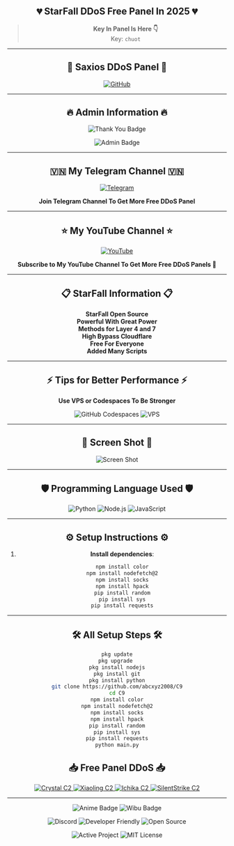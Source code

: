 <div align="center">

## 💔 **StarFall DDoS Free Panel In 2025** 💔
> **Key In Panel Is Here 👇**  
> Key: `chuot`

---

## 💠 **Saxios DDoS Panel** 💠

<p align="center">
  <a href="https://github.com/abcxyz2008/C9/">
    <img src="https://img.shields.io/badge/GitHub-Saxios%20DDoS%20Panel-lightgrey?logo=github&logoColor=white&style=for-the-badge" alt="GitHub">
  </a>
</p>

---


## 🔥 **Admin Information** 🔥

<p align="center">
    <img src="https://img.shields.io/badge/StarFall 💔-purple?style=for-the-badge&logo=thank-you&logoColor=white" alt="Thank You Badge">
</p>

<p align="center">
    <img src="https://img.shields.io/badge/Founder-PhuVanDuc-blue?style=for-the-badge&logo=github&logoColor=white" alt="Admin Badge">
</p>

---

## 🇻🇳 **My Telegram Channel** 🇻🇳
<p align="center">
  <a href="https://t.me/+UTE4B-tDP945ZDU1">
    <img src="https://img.shields.io/badge/Telegram-Join%20Now-blue?logo=telegram&logoColor=white&style=for-the-badge" alt="Telegram">
  </a>
  <p align="center">
    <strong>Join Telegram Channel To Get More Free DDoS Panel</strong>
  </p>
</p>

---

## ⭐ **My YouTube Channel** ⭐
<p align="center">
  <a href="https://www.youtube.com/@phuvanducreal">
    <img src="https://img.shields.io/badge/YouTube-PhuVanDucReal-red?logo=youtube&logoColor=white&style=for-the-badge" alt="YouTube">
  </a>
  <p align="center">  
    <strong>Subscribe to My YouTube Channel To Get More Free DDoS Panels 💠</strong>
  </p>
</p>

---

## 📋 **StarFall Information** 📋
<p align="center">
  <strong>StarFall Open Source</strong><br>
  <strong>Powerful With Great Power</strong><br>
  <strong>Methods for Layer 4 and 7</strong><br>
  <strong>High Bypass Cloudflare</strong><br>
  <strong>Free For Everyone</strong><br>
  <strong>Added Many Scripts</strong><br>
</p>

---

## ⚡ **Tips for Better Performance** ⚡
<p align="center">
  <strong>Use VPS or Codespaces To Be Stronger</strong>
</p>

<p align="center">
    <img src="https://img.shields.io/badge/GitHub%20Codespaces-Enabled-blue?logo=github&logoColor=white&style=for-the-badge" alt="GitHub Codespaces">
    <img src="https://img.shields.io/badge/VPS-Recommended-red?style=for-the-badge" alt="VPS">
</p>

---


## 📸 **Screen Shot** 📸
<p align="center">
  <img src="IMG_20250115_123339_362.jpg" alt="Screen Shot">
</p>

---

## 🛡️ **Programming Language Used** 🛡️

<p align="center">
    <img src="https://img.shields.io/badge/python-3.12-blue?logo=python&logoColor=white&style=for-the-badge" alt="Python">
    <img src="https://img.shields.io/badge/node.js-16.x-green?logo=nodedotjs&logoColor=white&style=for-the-badge" alt="Node.js">
    <img src="https://img.shields.io/badge/JavaScript-ES6-yellow?logo=javascript&logoColor=white&style=for-the-badge" alt="JavaScript">
</p>

---

## ⚙️ **Setup Instructions** ⚙️

1. **Install dependencies**:
    ```sh
    npm install color
    npm install nodefetch@2
    npm install socks
    npm install hpack
    pip install random
    pip install sys
    pip install requests
    ```

---

## 🛠 **All Setup Steps** 🛠

```sh
pkg update
pkg upgrade 
pkg install nodejs
pkg install git
pkg install python
git clone https://github.com/abcxyz2008/C9
cd C9
npm install color
npm install nodefetch@2
npm install socks
npm install hpack
pip install random
pip install sys
pip install requests
python main.py
```
## 📥 **Free Panel DDoS** 📥

<p align="center">
  <a href="https://www.mediafire.com/file/u7wjz038ng62ppr/ddos.sh/file">
    <img src="https://img.shields.io/badge/Crystal-Mediafire-blue?logo=mediafire&logoColor=white&style=for-the-badge" alt="Crystal C2">
  </a>
  <a href="https://www.mediafire.com/file/mf4h1sui1jcbxpx/xiaoling.py/file">
    <img src="https://img.shields.io/badge/Xiaoling%20C2-Mediafire-blue?logo=mediafire&logoColor=white&style=for-the-badge" alt="Xiaoling C2">
  </a>
  <a href="https://www.mediafire.com/file/dn556j4cp9gkp52/ichika.py/file">
    <img src="https://img.shields.io/badge/Ichika%20C2-Mediafire-blue?logo=mediafire&logoColor=white&style=for-the-badge" alt="Ichika C2">
  </a>
  <a href="https://www.mediafire.com/file/29nidl5yjcac12l/main.py/file">
    <img src="https://img.shields.io/badge/SilentStrike%20C2-Mediafire-blue?logo=mediafire&logoColor=white&style=for-the-badge" alt="SilentStrike C2">
  </a>

---    

    
<p align="center">
  <img src="https://img.shields.io/badge/Anime-Fans%20United-yellow?logo=anime&logoColor=white&style=for-the-badge" alt="Anime Badge">
  <img src="https://img.shields.io/badge/Wibu-Confirmed-blue?logo=anime&logoColor=white&style=for-the-badge" alt="Wibu Badge">
</p>

<p align="center">
  <img src="https://img.shields.io/badge/Support%20Community-Join%20Us-orange?logo=discord&logoColor=white&style=for-the-badge" alt="Discord">
  <img src="https://img.shields.io/badge/Developer-Friendly-green?logo=github&logoColor=white&style=for-the-badge" alt="Developer Friendly">
  <img src="https://img.shields.io/badge/Open%20Source-True-red?logo=open-source&logoColor=white&style=for-the-badge" alt="Open Source">
</p>

<p align="center">
  <img src="https://img.shields.io/badge/Project%20Status-Active-brightgreen?style=for-the-badge" alt="Active Project">
  <img src="https://img.shields.io/badge/License-MIT-blue?style=for-the-badge" alt="MIT License">
</p>
